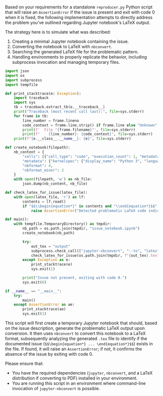 Based on your requirements for a standalone `reproducer.py` Python script that will raise an `AssertionError` if the issue is present and exit with code 0 when it is fixed, the following implementation attempts to directly address the problem you've outlined regarding Jupyter notebook's LaTeX output.

The strategy here is to simulate what was described:
1. Creating a minimal Jupyter notebook containing the issue.
2. Converting the notebook to LaTeX with `nbconvert`.
3. Searching the generated LaTeX file for the problematic pattern.
4. Handling environments to properly replicate the behavior, including subprocess invocation and managing temporary files.

```python
import json
import os
import subprocess
import tempfile

def print_stacktrace(e: Exception):
    import traceback
    import sys
    tb = traceback.extract_tb(e.__traceback__)
    print("Traceback (most recent call last):", file=sys.stderr)
    for frame in tb:
        line_number = frame.lineno
        code_context = frame.line.strip() if frame.line else "Unknown"
        print(f'  File "{frame.filename}"', file=sys.stderr)
        print(f"    {line_number}: {code_context}", file=sys.stderr)
    print(f"{e.__class__.__name__}: {e}", file=sys.stderr)

def create_notebook(filepath):
    nb_content = {
        "cells": [{"cell_type": "code", "execution_count": 1, "metadata": {}, "outputs": [{"data": {"text/latex": ["\\begin{equation*}1\\end{equation*}"]}, "output_type": "execute_result", "metadata": {}, "execution_count": 1}], "source": ["import sympy as sp\n", "sp.init_printing()\n", "sp.Integer(1)"]}],
        "metadata": {"kernelspec": {"display_name": "Python 3", "language": "python", "name": "python3"}},
        "nbformat": 4,
        "nbformat_minor": 2
    }
    with open(filepath, 'w') as nb_file:
        json.dump(nb_content, nb_file)

def check_latex_for_issue(latex_file):
    with open(latex_file, 'r') as lf:
        contents = lf.read()
        if "$$\\begin{equation*}" in contents and "\\end{equation*}$$" in contents:
            raise AssertionError("Detected problematic LaTeX code indicating issue is present.")

def main():
    with tempfile.TemporaryDirectory() as tmpdir:
        nb_path = os.path.join(tmpdir, "issue_notebook.ipynb")
        create_notebook(nb_path)

        try:
            out_tex = "output"
            subprocess.check_call(["jupyter-nbconvert", "--to", "latex", nb_path, "--output", out_tex], cwd=tmpdir)
            check_latex_for_issue(os.path.join(tmpdir, f"{out_tex}.tex"))
        except Exception as e:
            print_stacktrace(e)
            sys.exit(1)

        print("Issue not present, exiting with code 0.")
        sys.exit(0)

if __name__ == "__main__":
    try:
        main()
    except AssertionError as ae:
        print_stacktrace(ae)
        sys.exit(1)
```

This script will first create a temporary Jupyter notebook that should, based on the issue description, generate the problematic LaTeX output upon conversion. It then uses `nbconvert` to convert this notebook to a LaTeX format, subsequently analyzing the generated `.tex` file to identify if the documented issue (`$$\begin{equation*} ... \end{equation*}$$`) exists in the file. If found, it will raise an `AssertionError`; if not, it confirms the absence of the issue by exiting with code 0.

Please ensure that:
- You have the required dependencies (`jupyter`, `nbconvert`, and a LaTeX distribution if converting to PDF) installed in your environment.
- You are running this script in an environment where command-line invocation of `jupyter-nbconvert` is possible.